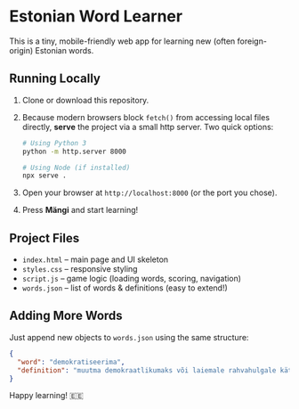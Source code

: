 # Estonian Word Learner

This is a tiny, mobile-friendly web app for learning new (often foreign-origin) Estonian words.

## Running Locally

1. Clone or download this repository.
2. Because modern browsers block `fetch()` from accessing local files directly, **serve** the project via a small http server. Two quick options:

   ```bash
   # Using Python 3
   python -m http.server 8000

   # Using Node (if installed)
   npx serve .
   ```
3. Open your browser at `http://localhost:8000` (or the port you chose).
4. Press **Mängi** and start learning!

## Project Files

- `index.html` – main page and UI skeleton
- `styles.css` – responsive styling
- `script.js` – game logic (loading words, scoring, navigation)
- `words.json` – list of words & definitions (easy to extend!)

## Adding More Words

Just append new objects to `words.json` using the same structure:

```json
{
  "word": "demokratiseerima",
  "definition": "muutma demokraatlikumaks või laiemale rahvahulgale kättesaadavaks"
}
```

Happy learning! 🇪🇪 